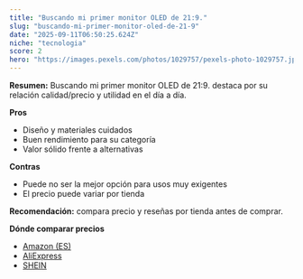 ```yaml
---
title: "Buscando mi primer monitor OLED de 21:9."
slug: "buscando-mi-primer-monitor-oled-de-21-9"
date: "2025-09-11T06:50:25.624Z"
niche: "tecnologia"
score: 2
hero: "https://images.pexels.com/photos/1029757/pexels-photo-1029757.jpeg?auto=compress&cs=tinysrgb&fit=crop&h=627&w=1200&auto=compress&cs=tinysrgb&w=1200&h=675&fit=crop"
---
```


**Resumen:** Buscando mi primer monitor OLED de 21:9. destaca por su relación calidad/precio y utilidad en el día a día.

**Pros**
- Diseño y materiales cuidados
- Buen rendimiento para su categoría
- Valor sólido frente a alternativas

**Contras**
- Puede no ser la mejor opción para usos muy exigentes
- El precio puede variar por tienda

**Recomendación:** compara precio y reseñas por tienda antes de comprar.

**Dónde comparar precios**
- [Amazon (ES)](https://www.amazon.es/s?k=Buscando%20mi%20primer%20monitor%20OLED%20de%2021%3A9.&tag=teknovashop25-21)
- [AliExpress](https://www.aliexpress.com/wholesale?SearchText=Buscando%20mi%20primer%20monitor%20OLED%20de%2021%3A9.)
- [SHEIN](https://www.shein.com/pdsearch/Buscando%20mi%20primer%20monitor%20OLED%20de%2021%3A9.)